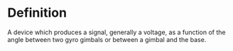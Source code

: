 # Definition

A device which produces a signal, generally a voltage, as a function of
the angle between two gyro gimbals or between a gimbal and the base.
